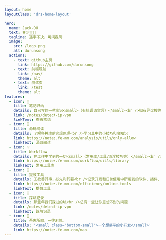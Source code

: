 ```yaml
---
layout: home
layoutClass: 'drs-home-layout'

hero:
  name: Jack-DU
  text: ⚽⚾🎱🏀🏐
  tagline: 遇事不决，可问春风
  image:
    src: /logo.png
    alt: durunsong
  actions:
    - text: github主页
      link: https://github.com/durunsong
    - text: 前端导航
      link: /nav/
      theme: alt
    - text: 测试页
      link: /test
      theme: alt
features:
  - icon: 📖
    title: 笔记归纳
    details: 自己写的一些笔记<small>（有错误请留言）</small><br />如有异议按你的理解为主，不接受反驳
    link: /notes/detect-ip-vpn
    linkText: 查看笔记
  - icon: 📘
    title: 源码阅读
    details: 了解各种库的实现原理<br />学习其中的小技巧和冷知识
    link: https://notes.fe-mm.com/analysis/utils/only-allow
    linkText: 源码阅读
  - icon: 💡
    title: Workflow
    details: 在工作中学到的一切<small>（常用库/工具/奇淫技巧等）</small><br />配合 CV 大法来更好的摸鱼
    link: https://notes.fe-mm.com/workflow/utils/library
    linkText: 常用工具库
  - icon: 🧰
    title: 提效工具
    details: 工欲善其事，必先利其器<br />记录开发和日常使用中所用到的软件、插件、扩展等
    link: https://notes.fe-mm.com/efficiency/online-tools
    linkText: 提效工具
  - icon: 🐞
    title: 踩坑记录
    details: 那些年我们踩过的坑<br />总有一些让你意想不到的问题
    link: /notes/detect-ip-vpn
    linkText: 踩坑记录
  - icon: 💯
    title: 吾志所向，一往无前。
    details: '<small class="bottom-small">一个想躺平的小开发</small>'
    link: https://notes.fe-mm.com/mao
---
```


<style>
/*爱的魔力转圈圈*/
.drs-home-layout .image-src:hover {
  transform: translate(-50%, -50%) rotate(666turn);
  transition: transform 59s 1s cubic-bezier(0.3, 0, 0.8, 1);
}

.drs-home-layout .details small {
  opacity: 0.8;
}

.drs-home-layout .bottom-small {
  display: block;
  margin-top: 2em;
  text-align: right;
}
</style>
